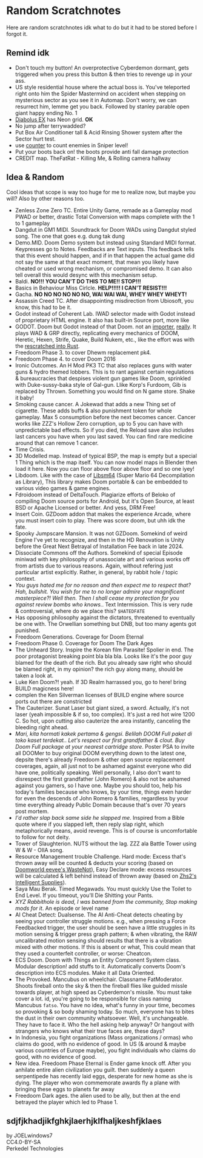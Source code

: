 # Random Scratchnotes

Here are random scratchnotes idk what to do but it had to be stored before I forgot it.

## Remind idk

- Don't touch my button! An overprotective Cyberdemon dormant, gets triggered when you press this button & then tries to revenge up in your ass.
- US style residential house where the actual boss is. You've teleported right onto him the Spider Mastermind on accident when stepping on mysterious sector as you see it in Automap. Don't worry, we can resurrect him, lemme get you back. Followed by stanley parable open giant happy ending No. 1
- [Diabolus EX](https://www.doomworld.com/forum/topic/101473-gzdoom-diabolus-ex-v11/) has Neon grid. **OK**
- No jump after terrywadded? 
- Put Box Air Conditioner tall & Acid Rinsing Shower system after the Sector hurt test.
- use [counter](https://zdoom.org/wiki/ThingCount) to count enemies in Sniper level!
- Put your boots back on! the boots provide anti fall damage protection
- CREDIT map. TheFatRat - Killing Me, & Rolling camera hallway

## Idea & Random

Cool ideas that scope is way too huge for me to realize now, but maybe you will? Also by other reasons too.

- Zenless Zone Zero TC. Entire Unity Game, remade as a Gameplay mod PWAD or better, drastic Total Conversion with maps complete with the 1 to 1 gameplay
- Dangdut in GM1 MIDI. Soundtrack for Doom WADs using Dangdut styled song. The one that goes e.g. dung tak dung
- Demo.MID. Doom Demo system but instead using Standard MIDI format. Keypresses go to Notes. Feedbacks are Text inputs. This feedback tells that this event should happen, and if in that happen the actual game did not say the same at that exact moment, that mean you likely have cheated or used wrong mechanism, or compromised demo. It can also tell overall this would desync with this mechanism setup.
- Baldi. **NO!!! YOU CAN'T DO THIS TO ME!! STOP!!!**
- Basics in Behaviour Miss Cirlcle. **HELP!!!!! I CAN'T RESIST!!!**
- Gacha. **NO NO NO NO NO NO, WAI WAI WAI, WHEY WHEY WHEYT!**
- Assassin Creed TC. After disappointing misdirection from Ubiosoft, you know, this had to be it.
- Godot instead of Coherent Lab. IWAD selector made with Godot instead of proprietary HTML engine. It also has built-in Source port, more like
- GODOT. Doom but Godot instead of that Doom. not an [importer](https://www.doomworld.com/forum/topic/125581-what-does-doomworld-think-of-godot-engine/), [really](https://github.com/DataPlusProgram/GodotWadImporter). It plays WAD & GRP directly, replicating every mechanics of DOOM, Heretic, Hexen, Strife, Quake, Build Nukem, etc., like the effort was with the [rescratched into Rust](https://github.com/Henrique194/iron-doom).
- Freedoom Phase 3. to cover Dhewm replacement pk4.
- Freedoom Phase 4. to cover Doom 2016
- Ironic Outcomes. An H Mod PK3 TC that also replaces guns with water guns & hydro themed lobbers. This is to rant against certain regulations & bureaucracies that despises violent gun games like Doom, sprinkled with Duke-sussy-baka style of Gal-gun. Llike Korp's Furdoom, Gib is replaced by Thrown. Something you would find on N game store. Shake it baby!
- Smoking cause cancer. A Jokewad that adds a new Thing set of cigarette. These adds buffs & also punishment token for whole gameplay. Max 5 consumption before the next becomes cancer. Cancer works like ZZZ's Hollow Zero corruption, up to 5 you can have with unpredictable bad effects. So if you died, the Reload save also includes last cancers you have when you last saved. You can find rare medicine around that can remove 1 cancer.
- Time Crisis.
- 3D Modelled map. Instead of typical BSP, the map is empty but a special 1 Thing which is the map itself. You can now model maps in Blender then load it here. Now you can floor above floor above floor and so one iyey!
- Libdoom. Like with the case of [Libsm64](https://github.com/libsm64/libsm64) (Super Mario 64 Decompilation as Library), This library makes Doom portable & can be embedded to various video games & game engines.
- Fdroidoom instead of DeltaTouch. Plagiarize efforts of Beloko of compiling Doom source ports for Android, but it's Open Source, at least BSD or Apache Licensed or better. And yess, DRM Free!
- Insert Coin. GZDoom addon that makes the experience Arcade, where you must insert coin to play. There was score doom, but uhh idk the fate.
- Spooky Jumpscare Mansion. It was not GZDoom. Somekind of weird Engine I've yet to recognize, and then in the HD Renovation is Unity before the Great Next Betrayal of Installation Fee back in late 2024.
- Dissociate Commons off the Authors. Somekind of special Episode miniwad with key philosophy of unassociate art and various works off from artists due to various reasons. Again, without refering just particular artist explicitly. Rather, in general, by rabbit hole / topic context.
- *You guys hated me for no reason and then expect me to respect that? Hah, bullshit. You wish for me to no longer admire your magnificent masterpiece?! Well then. Then I shall cease my protection for you against review bombs who knows.*. Text Intermission. This is very rude & controversial, where do we place this? `$HATEDFATE`
- Has opposing philosophy against the dictators, threatened to eventually be one with. The Orwellian something but DNB, but too many agents got punished.
- Freedoom Generations. Coverage for Doom Eternal
- Freedoom Phase 0. Coverage for Doom The Dark Ages
- The Unheard Story. Inspire the Korean film Parasite! Spolier in end. The poor protagonist breaking point bla bla bla. Looks like it's the poor guy blamed for the death of the rich. But you already saw right who should be blamed right, in my opinion? the rich guy along many, should be taken a look at.
- Luke Ken Doom?! yeah. If 3D Realm harrassed you, go to here! bring BUILD magicness here!
- complen the Ken Silverman licenses of BUILD engine where source ports out there are constricted
- The Cauterizer. Sunat Laser but giant sized, a sword. Actually, it's not laser (yeah impossible & if so, too complex). It's just a red hot wire 1200 C. So hot, upon cutting also cauterize the area instantly, canceling the bleeding right ahead.
- *Mari, kita hormati kakek pertama & gengsi. Belilah DOOM Full paket di toko kaset terdekat.*. *Let's respect our first grandfather & clout. Buy Doom Full package at your nearest cartridge store*. Poster PSA to invite all DOOMer to buy original DOOM everything down to the latest one, depsite there's already Freedoom & other open source replacement coverages, again, all just not to be ashamed against everyone who did have one, politically speaking. Well personally, I also don't want to disrespect the first grandfather (John Romero) & also not be ashamed against you gamers, so I have one. Maybe you should too, help his today's families because who knows, by your time, things even harder for even the descends of John Romero & families, regardless by your time everything already Public Domain because that's over 70 years post mortem.
- *I'd rather slap back same side he slapped me*. Inspired from a Bible quote where if you slapped left, then reply slap right, which metaphorically means, avoid revenge. This is of course is uncomfortable to follow for not deity.
- Tower of Slaughterion. NUTS without the lag. ZZZ ala Battle Tower using W & W - OIIA song.
- Resource Management trouble Challenge. Hard mode: Excess that's thrown away will be counted & deducts your scoring (based on [Doomworld eevee's WasteNot](https://eevee.itch.io/wastenot)), Easy Declare mode: excess resources will be calculated & left behind instead of thrown away (based on [Zhs2's Intelligent Supplies](https://forum.zdoom.org/viewtopic.php?t=71897)).
- Saya Mau Berak. Timed Megawads. You must quickly Use the Toilet to End Level. If you timeout, you'll Die Shitting your Pants.
- *XYZ Rabbithole is dead, I was banned from the community, Stop making mods for it*. An episode or level name
- AI Cheat Detect: Dualsense. The AI Anti-Cheat detects cheating by seeing your controller struggle motions. e.g., when pressing a Force Feedbacked trigger, the user should be seen have a little struggles in its motion sensing & trigger press graph pattern; & when vibrating, the RAW uncalibrated motion sensing should results that there is a vibration mixed with other motions. If this is absent or what, This could mean that they used a counterfeit controller, or worse: Cheatcon.
- ECS Doom. Doom with Things an Entity Component System class. Modular description! add stuffs to it. Automatically converts Doom's description into ECS modules. Make it all Data Oriented.
- The Provoked. Mancubus on wheelchair. Classname FatModerator. Shoots fireball onto the sky & then the fireball flies like guided missle towards player, at high speed as Cyberdemon's missile. You must take cover a lot. id, you're going to be responsible for class naming Mancubus `fatso`. You have no idea, what's funny in your time, becomes so provoking & so body shaming today. So much, everyone has to bites the dust in their own community whatsoever. Well, it's unchangeable. They have to face it. Who the hell asking help anyway? Or hangout with strangers who knows what their true faces are, these days?
- In Indonesia, you fight organizations (Mass organizations / ormas) who claims do good, with no evidence of good. In US (& around & maybe various countries of Europe maybe), you fight individuals who claims do good, with no evidence of good.
- New idea. Freedoom Phase Eternal is Ender game knock off. After you anhilate entire alien civilization you guilt. then suddenly a queen serpentipede has recently laid eggs, desperate for new home as she is dying. The player who won commemorate awards fly a plane with bringing these eggs to planets far away
- Freedoom Dark ages. the alien used to be ally, but then at the end betrayed the player which led to Phase 1.

## sdjfjkhadjikfghkjlaerhjklfhaljkeshfjklaes

by JOELwindows7  
CC4.0-BY-SA  
Perkedel Technologies
